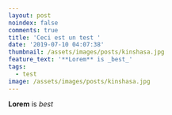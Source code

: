 ```yaml
---
layout: post
noindex: false
comments: true
title: 'Ceci est un test '
date: '2019-07-10 04:07:38'
thumbnail: /assets/images/posts/kinshasa.jpg
feature_text: '**Lorem** is _best_'
tags:
  - test
image: /assets/images/posts/kinshasa.jpg
---
```

**Lorem** is _best_

